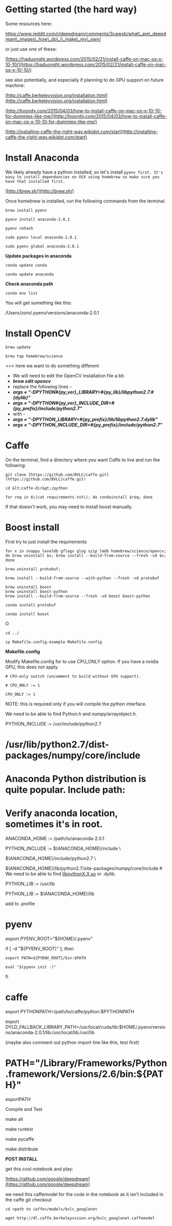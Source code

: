 # Getting started \(the hard way\)

Some resources here:

[https://www.reddit.com/r/deepdream/comments/3cawxb/what\_are\_deepdream\_images\_how\_do\_i\_make\_my\_own/ ](https://www.reddit.com/r/deepdream/comments/3cawxb/what_are_deepdream_images_how_do_i_make_my_own/)

or just use one of these:

[https://haduonght.wordpress.com/2015/02/21/install-caffe-on-mac-os-x-10-10/](https://haduonght.wordpress.com/2015/02/21/install-caffe-on-mac-os-x-10-10/)

see also potentially, and especially if planning to do GPU support on future machine:

[http://caffe.berkeleyvision.org/installation.html](http://caffe.berkeleyvision.org/installation.html)

[http://hoondy.com/2015/04/03/how-to-install-caffe-on-mac-os-x-10-10-for-dummies-like-me/](http://hoondy.com/2015/04/03/how-to-install-caffe-on-mac-os-x-10-10-for-dummies-like-me/)

[http://installing-caffe-the-right-way.wikidot.com/start](http://installing-caffe-the-right-way.wikidot.com/start)

# 

# Install Anaconda

We likely already have a python installed, so let's install `pyenv first. It's easy to install dependancies on OSX using homebrew so make sure you have that installed first.`

[http://brew.sh/](http://brew.sh/)

Once homebrew is installed, run the following commands from the terminal.

```
brew install pyenv

pyenv install anaconda-2.0.1

pyenv rehash

sudo pyenv local anaconda-2.0.1

sudo pyenv global anaconda-2.0.1
```

**Update packages in anaconda**

```
conda update conda

conda update anaconda
```

**Check anaconda path**

```
conda env list
```

You will get something like this:

/Users/zoro/.pyenv/versions/anaconda-2.0.1

# Install OpenCV

```
brew update

brew tap homebrew/science
```

&gt;&gt;&gt; here we want to do something different

* We will need to edit the OpenCV installation file a bit.
* _**brew edit opencv**_
* replace the following lines -
* _**args « "-DPYTHON\#{py\_ver}\_LIBRARY=\#{py\_lib}/libpython2.7.\#{dylib}"**_
* _**args « "-DPYTHON\#{py\_ver}\_INCLUDE\_DIR=\#{py\_prefix}/include/python2.7"**_
* with -
* _**args « "-DPYTHON\_LIBRARY=\#{py\_prefix}/lib/libpython2.7.dylib"**_
* _**args « "-DPYTHON\_INCLUDE\_DIR=\#{py\_prefix}/include/python2.7"**_

# Caffe

On the terminal, find a directory where you want Caffe to live and run the following:

```
git clone [https://github.com/BVLC/caffe.git](https://github.com/BVLC/caffe.git)

cd &lt;caffe-dir&gt;/python

for req in $\(cat requirements.txt\); do condainstall $req; done
```

If that doesn't work, you may need to install boost manually.

# Boost install

First try to just install the requirements

```
for x in snappy leveldb gflags glog szip lmdb homebrew/science/opencv; do brew uninstall $x; brew install --build-from-source --fresh -vd $x; done

brew uninstall protobuf;

brew install --build-from-source --with-python --fresh -vd protobuf

brew uninstall boost
brew uninstall boost-python
brew install --build-from-source --fresh -vd boost boost-python

conda install protobuf

conda install boost
```

O

```
cd ../

cp Makefile.config.example Makefile.config
```

**Makefile.config**

Modify Makefile.config for to use CPU\_ONLY option. If you have a nvidia GPU, this does not apply.

```
# CPU-only switch (uncomment to build without GPU support).

# CPU_ONLY := 1

CPU_ONLY := 1
```

NOTE: this is required only if you will compile the python interface.

We need to be able to find Python.h and numpy/arrayobject.h.

PYTHON\_INCLUDE := /usr/include/python2.7

# /usr/lib/python2.7/dist-packages/numpy/core/include

# Anaconda Python distribution is quite popular. Include path:

# Verify anaconda location, sometimes it's in root.

ANACONDA\_HOME := /path/to/anaconda-2.0.1

PYTHON\_INCLUDE := $\(ANACONDA\_HOME\)/include \

$\(ANACONDA\_HOME\)/include/python2.7 \

$\(ANACONDA\_HOME\)/lib/python2.7/site-packages/numpy/core/include \# We need to be able to find [libpythonX.X.so](http://libpythonx.x.so/) or .dylib.

PYTHON\_LIB := /usr/lib

PYTHON\_LIB := $\(ANACONDA\_HOME\)/lib

add to .profile

# pyenv

export PYENV\_ROOT="${HOME}/.pyenv"

if \[ -d "${PYENV\_ROOT}" \]; then

```
export PATH=${PYENV_ROOT}/bin:$PATH

eval "$(pyenv init -)"
```

fi

# caffe

export PYTHONPATH=/path/to/caffe/python:$PYTHONPATH

export DYLD\_FALLBACK\_LIBRARY\_PATH=/usr/local/cuda/lib:$HOME/.pyenv/versions/anaconda-2.0.1/lib:/usr/local/lib:/usr/lib

\(maybe also comment out python import line like this, test first\)

# PATH="/Library/Frameworks/Python.framework/Versions/2.6/bin:${PATH}"

exportPATH

Compile and Test

make all

make runtest

make pycaffe

make distribute





**POST INSTALL**

get this cool notebook and play:

[https://github.com/google/deepdream](https://github.com/google/deepdream)

  
we need this caffemodel for the code in the notebook as it isn’t included in the caffe git checkout


```
cd <path to caffe>/models/bvlc_googlenet

wget http://dl.caffe.berkeleyvision.org/bvlc_googlenet.caffemodel
```
